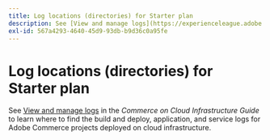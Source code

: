 ```yaml
---
title: Log locations (directories) for Starter plan
description: See [View and manage logs](https://experienceleague.adobe.com/docs/commerce-cloud-service/user-guide/develop/test/log-locations.html) in the *Commerce on Cloud Infrastructure Guide* to learn where to find build and deploy, application, and service logs for your project.
exl-id: 567a4293-4640-45d9-93db-b9d36c0a95fe
---
```

# Log locations (directories) for Starter plan

See [View and manage logs](https://experienceleague.adobe.com/docs/commerce-cloud-service/user-guide/develop/test/log-locations.html) in the *Commerce on Cloud Infrastructure Guide* to learn where to find the build and deploy, application, and service logs for Adobe Commerce projects deployed on cloud infrastructure.
